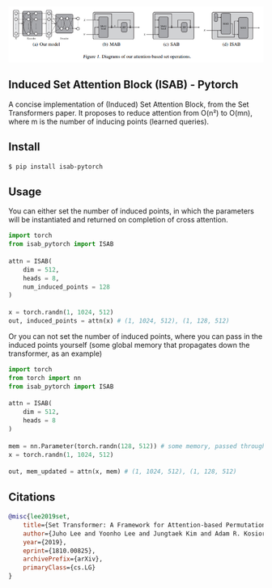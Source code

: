 <img src="./isab.png"></img>

## Induced Set Attention Block (ISAB) - Pytorch

A concise implementation of (Induced) Set Attention Block, from the Set Transformers paper. It proposes to reduce attention from O(n²) to O(mn), where m is the number of inducing points (learned queries).

## Install

```bash
$ pip install isab-pytorch
```

## Usage

You can either set the number of induced points, in which the parameters will be instantiated and returned on completion of cross attention.

```python
import torch
from isab_pytorch import ISAB

attn = ISAB(
    dim = 512,
    heads = 8,
    num_induced_points = 128
)

x = torch.randn(1, 1024, 512)
out, induced_points = attn(x) # (1, 1024, 512), (1, 128, 512)
```

Or you can not set the number of induced points, where you can pass in the induced points yourself (some global memory that propagates down the transformer, as an example)

```python
import torch
from torch import nn
from isab_pytorch import ISAB

attn = ISAB(
    dim = 512,
    heads = 8
)

mem = nn.Parameter(torch.randn(128, 512)) # some memory, passed through multiple ISABs
x = torch.randn(1, 1024, 512)

out, mem_updated = attn(x, mem) # (1, 1024, 512), (1, 128, 512)
```

## Citations

```bibtex
@misc{lee2019set,
    title={Set Transformer: A Framework for Attention-based Permutation-Invariant Neural Networks}, 
    author={Juho Lee and Yoonho Lee and Jungtaek Kim and Adam R. Kosiorek and Seungjin Choi and Yee Whye Teh},
    year={2019},
    eprint={1810.00825},
    archivePrefix={arXiv},
    primaryClass={cs.LG}
}
```
